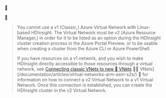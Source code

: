 <!-- not suitable for Mooncake -->


<!-- not suitable for Mooncake -->


> You cannot use a v1 (Classic,) Azure Virtual Network with Linux-based HDInsight. The Virtual Network must be v2 (Azure Resource Manager,) in order for it to be listed as an option during the HDInsight cluster creation process in the Azure Portal Preview, or to be usable when creating a cluster from the Azure CLI or Azure PowerShell.
> 
> If you have resources on a v1 network, and you wish to make HDInsight directly accessible to those resources through a virtual network, see [Connecting classic VNets to new  VNets](/documentation/articles/vpn-gateway-connect-different-deployment-models-portal/)  VNets](/documentation/articles/virtual-networks-arm-asm-s2s/)  for information on how to connect a v2 Virtual Network to a v1 Virtual Network. Once this connection is established, you can create the HDInsight cluster in the v2 Virtual Network.